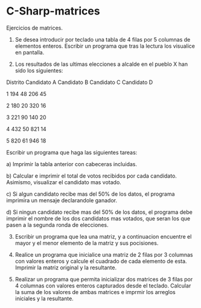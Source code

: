 # C-Sharp-matrices
Ejercicios de matrices.

1. Se desea introducir por teclado una tabla de 4 filas por 5 columnas de elementos enteros. Escribir un programa que tras la lectura los visualice en pantalla.

2. Los resultados  de las ultimas elecciones a alcalde en el pueblo X han sido los siguientes:

Distrito Candidato A Candidato B Candidato C Candidato D

1 194 48 206 45

2 180 20 320 16

3 221 90 140 20

4 432 50 821 14

5 820 61 946 18

Escribir un programa que haga las siguientes tareas:

a) Imprimir la tabla anterior con cabeceras incluidas.

b) Calcular e imprimir el total de votos recibidos por cada candidato. Asimismo, visualizar el candidato mas votado.

c) Si algun candidato recibe mas del 50% de los datos, el programa imprimira un mensaje declarandole ganador.

d) Si ningun candidato recibe mas del 50% de los datos, el programa debe imprimir el nombre de los dos candidatos mas votados, que seran los que pasen a la segunda ronda de elecciones.

3. Escribir un programa que lea una matriz, y a continuacion encuentre el mayor y el menor elemento de la matriz y sus pocisiones.

4. Realice un programa que inicialice una matriz de 2 filas por 3 columnas con valores enteros y calcule el cuadrado de cada elemento de esta. Imprimir la matriz original y la resultante.

5. Realizar un programa que permita inicializar dos matrices de 3 filas por 4 columnas con valores enteros capturados desde el teclado. Calcular la suma de los valores de ambas matrices e imprmir los arreglos iniciales y la resultante.

